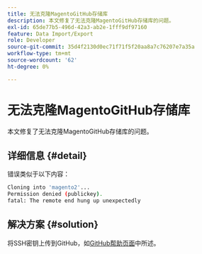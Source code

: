 ```yaml
---
title: 无法克隆MagentoGitHub存储库
description: 本文修复了无法克隆MagentoGitHub存储库的问题。
exl-id: 65de77b5-496d-42a3-ab2e-1fff9df97160
feature: Data Import/Export
role: Developer
source-git-commit: 35d4f2130d0ec71f71f5f20aa8a7c76207e7a35a
workflow-type: tm+mt
source-wordcount: '62'
ht-degree: 0%

---
```


# 无法克隆MagentoGitHub存储库

本文修复了无法克隆MagentoGitHub存储库的问题。

## 详细信息 {#detail}

错误类似于以下内容：

```bash
Cloning into 'magento2'...
Permission denied (publickey).
fatal: The remote end hung up unexpectedly
```

## 解决方案 {#solution}

将SSH密钥上传到GitHub，如[GitHub帮助页面](https://help.github.com/articles/generating-ssh-keys)中所述。
